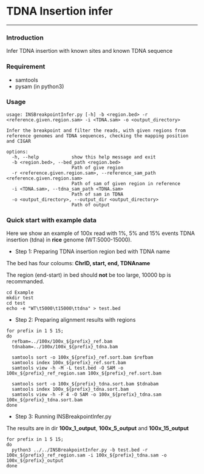 # TDNA Insertion infer

---
### Introduction
Infer TDNA insertion with known sites and known TDNA sequence

### Requirement
* samtools
* pysam (in python3)

### Usage
```shell
usage: INSBreakpointInfer.py [-h] -b <region.bed> -r <reference.given.region.sam> -i <TDNA.sam> -o <output_directory>

Infer the breakpoint and filter the reads, with given regions from reference genomes and TDNA sequences, checking the mapping position and CIGAR

options:
  -h, --help            show this help message and exit
  -b <region.bed>, --bed_path <region.bed>
                        Path of give region
  -r <reference.given.region.sam>, --reference_sam_path <reference.given.region.sam>
                        Path of sam of given region in reference
  -i <TDNA.sam>, --tdna_sam_path <TDNA.sam>
                        Path of sam in TDNA
  -o <output_directory>, --output_dir <output_directory>
                        Path of output
```
### Quick start with example data
Here we show an example of 100x read with 1%, 5% and 15% events TDNA insertion (tdna) in **rice** genome (WT:5000-15000).
* Step 1: Preparing TDNA insertion region bed with TDNA name

The bed has four coloums: **ChrID, start, end, TDNAname**

The region (end-start) in bed should **not** be too large, 10000 bp is recommanded.
```shell
cd Example
mkdir test
cd test
echo -e "WT\t5000\t15000\ttdna" > test.bed
```

* Step 2: Preparing alignment results with regions


```shell
for prefix in 1 5 15;
do
  refbam=../100x/100x_${prefix}_ref.bam
  tdnabam=../100x/100x_${prefix}_tdna.bam

  samtools sort -o 100x_${prefix}_ref.sort.bam $refbam
  samtools index 100x_${prefix}_ref.sort.bam
  samtools view -h -M -L test.bed -O SAM -o 100x_${prefix}_ref_region.sam 100x_${prefix}_ref.sort.bam

  samtools sort -o 100x_${prefix}_tdna.sort.bam $tdnabam
  samtools index 100x_${prefix}_tdna.sort.bam
  samtools view -h -F 4 -O SAM -o 100x_${prefix}_tdna.sam 100x_${prefix}_tdna.sort.bam
done
```

* Step 3: Running INSBreakpointInfer.py

The results are in dir **100x_1_output**, **100x_5_output** and **100x_15_output**
```shell
for prefix in 1 5 15;
do
  python3 ../../INSBreakpointInfer.py -b test.bed -r 100x_${prefix}_ref_region.sam -i 100x_${prefix}_tdna.sam -o 100x_${prefix}_output
done
```
